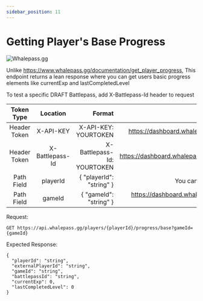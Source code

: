 ```yaml
---
sidebar_position: 11
---
```

# Getting Player's Base Progress 

![Whalepass.gg](https://i.imgur.com/zwUqWaS.png)

Unlike https://www.whalepass.gg/documentation/get_player_progress, 
This endpoint returns a lean response where you can get users basic progress elements like currentExp and lastCompletedLevel

To test a specific DRAFT Battlepass, add X-Battlepass-Id header to request

| Token Type   | Location         | Format                               | Where To Find                              |
|:------------:|:----------------:|--------------------------------------:|-------------------------------------------:|
| Header Token | X-API-KEY        | X-API-KEY: YOURTOKEN                 | https://dashboard.whalepass.gg/api-key     |
| Header Token | X-Battlepass-Id  | X-Battlepass-Id: YOURTOKEN           | https://dashboard.whalepass.gg/campaigns   |
| Path Field   | playerId         | { "playerId": "string" }             | You can find in response                   |
| Path Field   | gameId           | { "gameId": "string" }               | https://dashboard.whalepass.gg/game-actions|

Request:
```http
GET https://api.whalepass.gg/players/{playerId}/progress/base?gameId={gameId}
```

Expected Response:
```http
{
  "playerId": "string",
  "externalPlayerId": "string",
  "gameId": "string",
  "battlepassId": "string",
  "currentExp": 0,
  "lastCompletedLevel": 0
}
```
